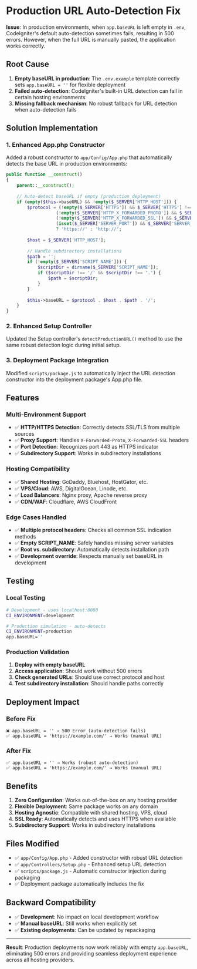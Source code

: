 # Production URL Auto-Detection Fix

**Issue**: In production environments, when `app.baseURL` is left empty in `.env`, CodeIgniter's default auto-detection sometimes fails, resulting in 500 errors. However, when the full URL is manually pasted, the application works correctly.

## Root Cause

1. **Empty baseURL in production**: The `.env.example` template correctly sets `app.baseURL = ''` for flexible deployment
2. **Failed auto-detection**: CodeIgniter's built-in URL detection can fail in certain hosting environments
3. **Missing fallback mechanism**: No robust fallback for URL detection when auto-detection fails

## Solution Implementation

### 1. Enhanced App.php Constructor

Added a robust constructor to `app/Config/App.php` that automatically detects the base URL in production environments:

```php
public function __construct()
{
    parent::__construct();
    
    // Auto-detect baseURL if empty (production deployment)
    if (empty($this->baseURL) && !empty($_SERVER['HTTP_HOST'])) {
        $protocol = (!empty($_SERVER['HTTPS']) && $_SERVER['HTTPS'] !== 'off') || 
                   (!empty($_SERVER['HTTP_X_FORWARDED_PROTO']) && $_SERVER['HTTP_X_FORWARDED_PROTO'] === 'https') ||
                   (!empty($_SERVER['HTTP_X_FORWARDED_SSL']) && $_SERVER['HTTP_X_FORWARDED_SSL'] === 'on') ||
                   (isset($_SERVER['SERVER_PORT']) && $_SERVER['SERVER_PORT'] == '443') 
                   ? 'https://' : 'http://';
        
        $host = $_SERVER['HTTP_HOST'];
        
        // Handle subdirectory installations
        $path = '';
        if (!empty($_SERVER['SCRIPT_NAME'])) {
            $scriptDir = dirname($_SERVER['SCRIPT_NAME']);
            if ($scriptDir !== '/' && $scriptDir !== '.') {
                $path = $scriptDir;
            }
        }
        
        $this->baseURL = $protocol . $host . $path . '/';
    }
}
```

### 2. Enhanced Setup Controller

Updated the Setup controller's `detectProductionURL()` method to use the same robust detection logic during initial setup.

### 3. Deployment Package Integration

Modified `scripts/package.js` to automatically inject the URL detection constructor into the deployment package's App.php file.

## Features

### Multi-Environment Support
- ✅ **HTTP/HTTPS Detection**: Correctly detects SSL/TLS from multiple sources
- ✅ **Proxy Support**: Handles `X-Forwarded-Proto`, `X-Forwarded-SSL` headers
- ✅ **Port Detection**: Recognizes port 443 as HTTPS indicator
- ✅ **Subdirectory Support**: Works in subdirectory installations

### Hosting Compatibility
- ✅ **Shared Hosting**: GoDaddy, Bluehost, HostGator, etc.
- ✅ **VPS/Cloud**: AWS, DigitalOcean, Linode, etc.
- ✅ **Load Balancers**: Nginx proxy, Apache reverse proxy
- ✅ **CDN/WAF**: Cloudflare, AWS CloudFront

### Edge Cases Handled
- ✅ **Multiple protocol headers**: Checks all common SSL indication methods
- ✅ **Empty SCRIPT_NAME**: Safely handles missing server variables
- ✅ **Root vs. subdirectory**: Automatically detects installation path
- ✅ **Development override**: Respects manually set baseURL in development

## Testing

### Local Testing
```bash
# Development - uses localhost:8080
CI_ENVIRONMENT=development

# Production simulation - auto-detects
CI_ENVIRONMENT=production
app.baseURL=''
```

### Production Validation
1. **Deploy with empty baseURL**
2. **Access application**: Should work without 500 errors
3. **Check generated URLs**: Should use correct protocol and host
4. **Test subdirectory installation**: Should handle paths correctly

## Deployment Impact

### Before Fix
```
❌ app.baseURL = '' → 500 Error (auto-detection fails)
✅ app.baseURL = 'https://example.com/' → Works (manual URL)
```

### After Fix
```
✅ app.baseURL = '' → Works (robust auto-detection)
✅ app.baseURL = 'https://example.com/' → Works (manual URL)
```

## Benefits

1. **Zero Configuration**: Works out-of-the-box on any hosting provider
2. **Flexible Deployment**: Same package works on any domain
3. **Hosting Agnostic**: Compatible with shared hosting, VPS, cloud
4. **SSL Ready**: Automatically detects and uses HTTPS when available
5. **Subdirectory Support**: Works in subdirectory installations

## Files Modified

- ✅ `app/Config/App.php` - Added constructor with robust URL detection
- ✅ `app/Controllers/Setup.php` - Enhanced setup URL detection
- ✅ `scripts/package.js` - Automatic constructor injection during packaging
- ✅ Deployment package automatically includes the fix

## Backward Compatibility

- ✅ **Development**: No impact on local development workflow
- ✅ **Manual baseURL**: Still works when explicitly set
- ✅ **Existing deployments**: Can be updated by repackaging

---

**Result**: Production deployments now work reliably with empty `app.baseURL`, eliminating 500 errors and providing seamless deployment experience across all hosting providers.
